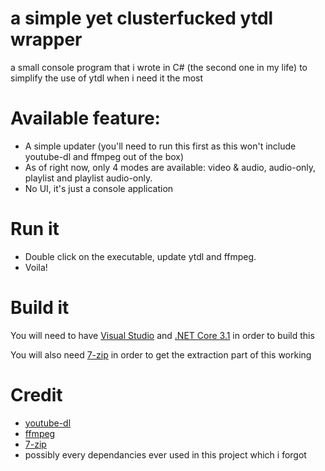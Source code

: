
# **a simple yet clusterfucked ytdl wrapper**

a small console program that i wrote in C# (the second one in my life) to simplify the use of ytdl when i need it the most

# Available feature:
- A simple updater (you'll need to run this first as this won't include youtube-dl and ffmpeg out of the box)
- As of right now, only 4 modes are available: video & audio, audio-only, playlist and playlist audio-only.
- No UI, it's just a console application

# Run it
 - Double click on the executable, update ytdl and ffmpeg.
 - Voila!
 
# Build it
You will need to have [Visual Studio](https://visualstudio.microsoft.com/) and [.NET Core 3.1](https://dotnet.microsoft.com/download/dotnet-core/3.1https://dotnet.microsoft.com/download/dotnet-core/3.1) in order to build this

You will also need [7-zip](https://www.7-zip.org/download.html) in order to get the extraction part of this working
# Credit
- [youtube-dl](https://github.com/ytdl-org/youtube-dl)
- [ffmpeg](https://ffmpeg.org/)
- [7-zip](https://www.7-zip.org/)
- possibly every dependancies ever used in this project which i forgot
